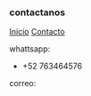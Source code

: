 ### contactanos

[Inicio](indiex.md) [Contacto](contacto.md)

whattsapp: 
- +52 763464576

correo: 
